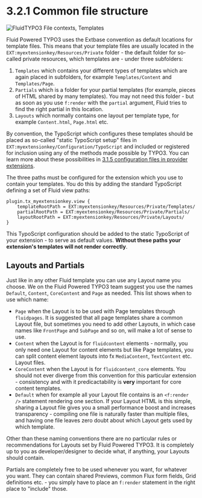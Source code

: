 3.2.1 Common file structure
===========================

![FluidTYPO3 File contexts, Templates](../Images/FileContext/Templates.svgz)

Fluid Powered TYPO3 uses the Extbase convention as default locations for template files. This means that your template files are usually located in the `EXT:myextensionkey/Resources/Private` folder - the default folder for so-called private resources, which templates are - under three subfolders:

1. `Templates` which contains your different types of templates which are again placed in subfolders, for example `Templates/Content` and `Templates/Page`.
2. `Partials` which is a folder for your partial templates (for example, pieces of HTML shared by many templates). You may not need this folder - but as soon as you use `f:render` with the `partial` argument, Fluid tries to find the right partial in this location.
3. `Layouts` which normally contains one layout per template type, for example `Content.html`, `Page.html` etc.

By convention, the TypoScript which configures these templates should be placed as so-called "static TypoScript setup" files in `EXT:myextensionkey/Configuration/TypoScript` and included or registered for inclusion using any of the methods made possible by TYPO3. You can learn more about these possibilities in [3.1.5 configuration files in provider extensions](../../3.Templating/3.1.ProviderExtension/3.1.5.ConfigurationFiles.md).

The three paths must be configured for the extension which you use to contain your templates. You do this by adding the standard TypoScript defining a set of Fluid view paths:

```plain
plugin.tx_myextensionkey.view {
	templateRootPath = EXT:myextensionkey/Resources/Private/Templates/
	partialRootPath = EXT:myextensionkey/Resources/Private/Partials/
	layoutRootPath = EXT:myextensionkey/Resources/Private/Layouts/
}
```

This TypoScript configuration should be added to the static TypoScript of your extension - to serve as default values. **Without these paths your extension's templates will not render correctly**.

## Layouts and Partials

Just like in any other Fluid template you can use any Layout name you choose. We on the Fluid Powered TYPO3 team suggest you use the names `Default`, `Content`, `CoreContent` and `Page` as needed. This list shows when to use which name:

* `Page` when the Layout is to be used with Page templates through `fluidpages`. It is suggested that all page templates share a common Layout file, but sometimes you need to add other Layouts, in which case names like `FrontPage` and `SubPage` and so on, will make a lot of sense to use.
* `Content` when the Layout is for `fluidcontent` elements - normally, you only need one Layout for content elements but like Page templates, you can split content element layouts into fx `MediaContent`, `TextContent` etc. Layout files.
* `CoreContent` when the Layout is for `fluidcontent_core` elements. You should not ever diverge from this convention for this particular extension - consistency and with it predicactability is **very** important for core content templates.
* `Default` when for example all your Layout file contains is an `<f:render />` statement rendering one section. If your Layout HTML is this simple, sharing a Layout file gives you a small performance boost and increases transparency - compiling one file is naturally faster than multiple files, and having one file leaves zero doubt about which Layout gets used by which template.

Other than these naming conventions there are no particular rules or recommendations for Layouts set by Fluid Powered TYPO3. It is completely up to you as developer/designer to decide what, if anything, your Layouts should contain.

Partials are completely free to be used whenever you want, for whatever you want. They can contain shared Previews, common Flux form fields, Grid definitions etc. - you simply have to place an `f:render` statement in the right place to "include" those.
